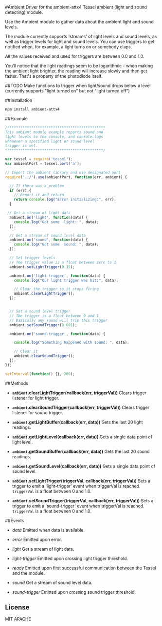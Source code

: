 #Ambient
Driver for the ambient-attx4 Tessel ambient (light and sound detecting) module.

Use the Ambient module to gather data about the ambient light and sound levels.

The module currently supports 'streams' of light levels and sound levels, as well as trigger levels for light and sound levels. You can use triggers to get notified when, for example, a light turns on or somebody claps.

All the values received and used for triggers are between 0.0 and 1.0.

You'll notice that the light readings seem to be logarithmic - when making the ambient light brighter, the reading will increase slowly and then get faster. That's a property of the photodiode itself.

##TODO
Make functions to trigger when light/sound drops below a level (currently supports "light turned on" but not "light turned off")

##Installation
```sh
npm install ambient-attx4
```

##Example
```js
/*********************************************
This ambient module example reports sound and
light levels to the console, and console.logs
whenever a specified light or sound level
trigger is met.
*********************************************/

var tessel = require('tessel');
var ambientPort = tessel.port('a');

// Import the ambient library and use designated port
require('../').use(ambientPort, function(err, ambient) {

  // If there was a problem
  if (err) {
    // Report it and return
    return console.log("Error initializing:", err);
  }

 // Get a stream of light data
  ambient.on('light', function(data) {
    console.log("Got some  light: ", data);
  });

  // Get a stream of sound level data
  ambient.on('sound', function(data) {
    console.log("Got some  sound: ", data);
  });

  // Set trigger levels
  // The trigger value is a float between zero to 1
  ambient.setLightTrigger(0.15);

  ambient.on('light-trigger', function(data) {
    console.log("Our light trigger was hit:", data);

    // Clear the trigger so it stops firing
    ambient.clearLightTrigger();
  });


  // Set a sound level trigger
  // The trigger is a float between 0 and 1
  // Basically any sound will trip this trigger
  ambient.setSoundTrigger(0.001);

  ambient.on('sound-trigger', function(data) {

    console.log("Something happened with sound: ", data);

    // Clear it
    ambient.clearSoundTrigger();
  });
});

setInterval(function() {}, 200);
```

##Methods

*  **`ambient`.clearLightTrigger(callback(err, triggerVal))** Clears trigger listener for light trigger.

*  **`ambient`.clearSoundTrigger(callback(err, triggerVal))** Clears trigger listener for sound trigger.

*  **`ambient`.getLightBuffer(callback(err, data))** Gets the last 20 light readings.

*  **`ambient`.getLightLevel(callback(err, data))** Gets a single data point of light level.

*  **`ambient`.getSoundBuffer(callback(err, data))** Gets the last 20 sound readings.

*  **`ambient`.getSoundLevel(callback(err, data))** Gets a single data point of sound level.

*  **`ambient`.setLightTrigger(triggerVal, callback(err, triggerVal))** Sets a trigger to emit a 'light-trigger' event when triggerVal is reached. `triggerVal` is a float between 0 and 1.0.

*  **`ambient`.setSoundTrigger(triggerVal, callback(err, triggerVal))** Sets a trigger to emit a 'sound-trigger' event when triggerVal is reached. `triggerVal` is a float between 0 and 1.0.

##Events

* *data* Emitted when data is available.

* *error* Emitted upon error.

* *light* Get a stream of light data.

* *light-trigger* Emitted upon crossing light trigger threshold.

* *ready* Emitted upon first successful communication between the Tessel and the module.

* *sound* Get a stream of sound level data.

* *sound-trigger* Emitted upon crossing sound trigger threshold.

## License

MIT
APACHE
